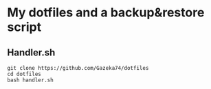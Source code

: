 # My dotfiles and a backup&restore script

## Handler.sh ##

    git clone https://github.com/Gazeka74/dotfiles
    cd dotfiles
    bash handler.sh

